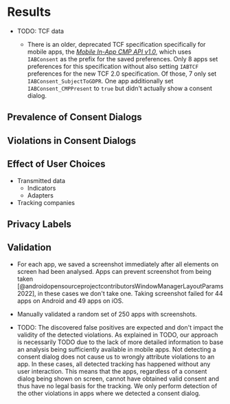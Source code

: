 # Results

* TODO: TCF data
    * There is an older, deprecated TCF specification specifically for mobile apps, the *[Mobile In-App CMP API v1.0](https://github.com/InteractiveAdvertisingBureau/GDPR-Transparency-and-Consent-Framework/blob/b7164119d6b281ac0efb06cb9717e0793fc1f9d0/Mobile%20In-App%20Consent%20APIs%20v1.0%20Final.md)*, which uses `IABConsent` as the prefix for the saved preferences. Only 8 apps set preferences for this specification without also setting `IABTCF` preferences for the new TCF 2.0 specification. Of those, 7 only set `IABConsent_SubjectToGDPR`. One app additionally set `IABConsent_CMPPresent` to `true` but didn't actually show a consent dialog.

    <!-- select * from dialogs where cast(prefs as text) ~* 'IABConsent' and not cast(prefs as text) ~* 'IABTCF'; -->

## Prevalence of Consent Dialogs

## Violations in Consent Dialogs

## Effect of User Choices

* Transmitted data
    * Indicators
    * Adapters
* Tracking companies

## Privacy Labels

## Validation

* For each app, we saved a screenshot immediately after all elements on screen had been analysed. Apps can prevent screenshot from being taken [@androidopensourceprojectcontributorsWindowManagerLayoutParams2022], in these cases we don't take one. Taking screenshot failed for 44 apps on Android and 49 apps on iOS.
* Manually validated a random set of 250 apps with screenshots.

* TODO: The discovered false positives are expected and don't impact the validity of the detected violations. As explained in TODO, our approach is necessarily TODO due to the lack of more detailed information to base an analysis being sufficiently available in mobile apps. Not detecting a consent dialog does not cause us to wrongly attribute violations to an app. In these cases, all detected tracking has happened without any user interaction. This means that the apps, regardless of a consent dialog being shown on screen, cannot have obtained valid consent and thus have no legal basis for the tracking. We only perform detection of the other violations in apps where we detected a consent dialog.
